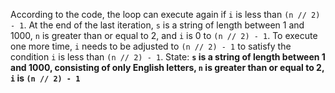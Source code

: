 According to the code, the loop can execute again if `i` is less than `(n // 2) - 1`. At the end of the last iteration, `s` is a string of length between 1 and 1000, `n` is greater than or equal to 2, and `i` is 0 to `(n // 2) - 1`. To execute one more time, `i` needs to be adjusted to `(n // 2) - 1` to satisfy the condition `i` is less than `(n // 2) - 1`.
State: **`s` is a string of length between 1 and 1000, consisting of only English letters, `n` is greater than or equal to 2, `i` is `(n // 2) - 1`**